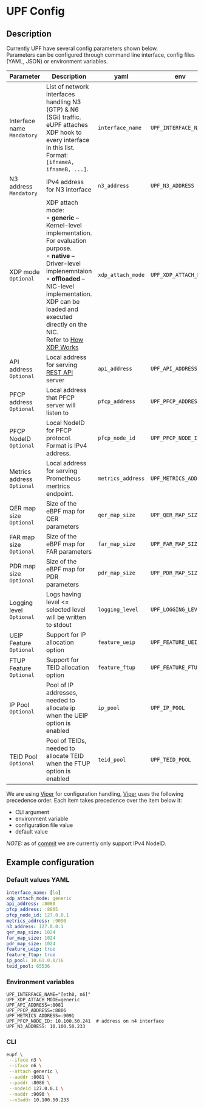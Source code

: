 # UPF Config

## Description

Currently UPF have several config parameters shown below.<br>Parameters can be configured through command line interface, config files (YAML, JSON) or environment variables.

| Parameter                      | Description                                                                                                                                                                                                                                                                                                                                     | yaml              | env                   | cli arg     | Defaults        |
|--------------------------------|-------------------------------------------------------------------------------------------------------------------------------------------------------------------------------------------------------------------------------------------------------------------------------------------------------------------------------------------------|-------------------|-----------------------|-------------|-----------------|
| Interface name<br>`Mandatory`  | List of network interfaces handling N3 (GTP) & N6 (SGi) traffic. eUPF attaches XDP hook to every interface in this list. Format: `[ifnameA, ifnameB, ...]`.                                                                                                                                                                                     | `interface_name`  | `UPF_INTERFACE_NAME`  | `--iface`   | `lo`            |
| N3 address <br>`Mandatory`     | IPv4 address for N3 interface                                                                                                                                                                                                                                                                                                                   | `n3_address`      | `UPF_N3_ADDRESS`      | `--n3addr`  | `127.0.0.1`     |
| XDP mode <br>`Optional`        | XDP attach mode: <br> ∘ **generic** – Kernel-level implementation. For evaluation purpose.  <br> ∘ **native** – Driver-level implenemntaion <br> ∘ **offloaded** – NIC-level implementation. XDP can be loaded and executed directly on the NIC. <br> Refer to [How XDP Works](https://www.tigera.io/learn/guides/ebpf/ebpf-xdp/#How-XDP-Works) | `xdp_attach_mode` | `UPF_XDP_ATTACH_MODE` | `--attach`  | `generic`       |
| API address <br>`Optional`     | Local address for serving [REST API](api.md) server                                                                                                                                                                                                                                                                                             | `api_address`     | `UPF_API_ADDRESS`     | `--aaddr`   | `:8080`         |
| PFCP address <br>`Optional`    | Local address that PFCP server will listen to                                                                                                                                                                                                                                                                                                   | `pfcp_address`    | `UPF_PFCP_ADDRESS`    | `--paddr`   | `:8805`         |
| PFCP NodeID <br>`Optional`     | Local NodeID for PFCP protocol. Format is IPv4 address.                                                                                                                                                                                                                                                                                         | `pfcp_node_id`    | `UPF_PFCP_NODE_ID`    | `--nodeid`  | `127.0.0.1`     |
| Metrics address <br>`Optional` | Local address for serving Prometheus mertrics endpoint.                                                                                                                                                                                                                                                                                         | `metrics_address` | `UPF_METRICS_ADDRESS` | `--maddr`   | `:9090`         |
| QER map size <br>`Optional`    | Size of the eBPF map for QER parameters                                                                                                                                                                                                                                                                                                         | `qer_map_size`    | `UPF_QER_MAP_SIZE`    | `--qersize` | `1024  `        |
| FAR map size <br>`Optional`    | Size of the eBPF map for FAR parameters                                                                                                                                                                                                                                                                                                         | `far_map_size`    | `UPF_FAR_MAP_SIZE`    | `--farsize` | `1024  `        |
| PDR map size <br>`Optional`    | Size of the eBPF map for PDR parameters                                                                                                                                                                                                                                                                                                         | `pdr_map_size`    | `UPF_PDR_MAP_SIZE`    | `--pdrsize` | `1024  `        |
| Logging level <br>`Optional`   | Logs having level <= selected level will be written to stdout                                                                                                                                                                                                                                                                                   | `logging_level`   | `UPF_LOGGING_LEVEL`   | `--loglvl`  | `info`          |
| UEIP Feature <br>`Optional`    | Support for IP allocation option                                                                                                                                                                                                                                                                                                                | `feature_ueip`    | `UPF_FEATURE_UEIP`    | `--ueip`    | `false`         |
| FTUP Feature <br>`Optional`    | Support for TEID allocation option                                                                                                                                                                                                                                                                                                              | `feature_ftup`    | `UPF_FEATURE_FTUP`    | `--ftup`    | `false`         |
| IP Pool <br>`Optional`         | Pool of IP addresses, needed to allocate ip when the UEIP option is enabled                                                                                                                                                                                                                                                                     | `ip_pool`         | `UPF_IP_POOL`         | ``          | `10.61.0.0/16`  |
| TEID Pool <br>`Optional`       | Pool of TEIDs, needed to allocate TEID when the FTUP option is enabled                                                                                                                                                                                                                                                                          | `teid_pool`       | `UPF_TEID_POOL`       | ``          | `65536`         |

We are using [Viper](https://github.com/spf13/viper) for configuration handling, [Viper](https://github.com/spf13/viper) uses the following precedence order. Each item takes precedence over the item below it:

- CLI argument
- environment variable
- configuration file value
- default value

*NOTE:* as of [commit](https://github.com/edgecomllc/eupf/commit/ea56431df2f74cb2eabe85052d8762fe95848711) we are currently only support IPv4 NodeID.

## Example configuration

### Default values YAML

```yaml
interface_name: [lo]
xdp_attach_mode: generic
api_address: :8080
pfcp_address: :8805
pfcp_node_id: 127.0.0.1
metrics_address: :9090
n3_address: 127.0.0.1
qer_map_size: 1024
far_map_size: 1024
pdr_map_size: 1024
feature_ueip: true
feature_ftup: true
ip_pool: 10.61.0.0/16
teid_pool: 65536
```

### Environment variables

```env
UPF_INTERFACE_NAME="[eth0, n6]"
UPF_XDP_ATTACH_MODE=generic
UPF_API_ADDRESS=:8081
UPF_PFCP_ADDRESS=:8806
UPF_METRICS_ADDRESS=:9091
UPF_PFCP_NODE_ID: 10.100.50.241  # address on n4 interface
UPF_N3_ADDRESS: 10.100.50.233
```

### CLI

```bash
eupf \
 --iface n3 \
 --iface n6 \
 --attach generic \
 --aaddr :8081 \
 --paddr :8086 \
 --nodeid 127.0.0.1 \
 --maddr :9090 \
 --n3addr 10.100.50.233
```